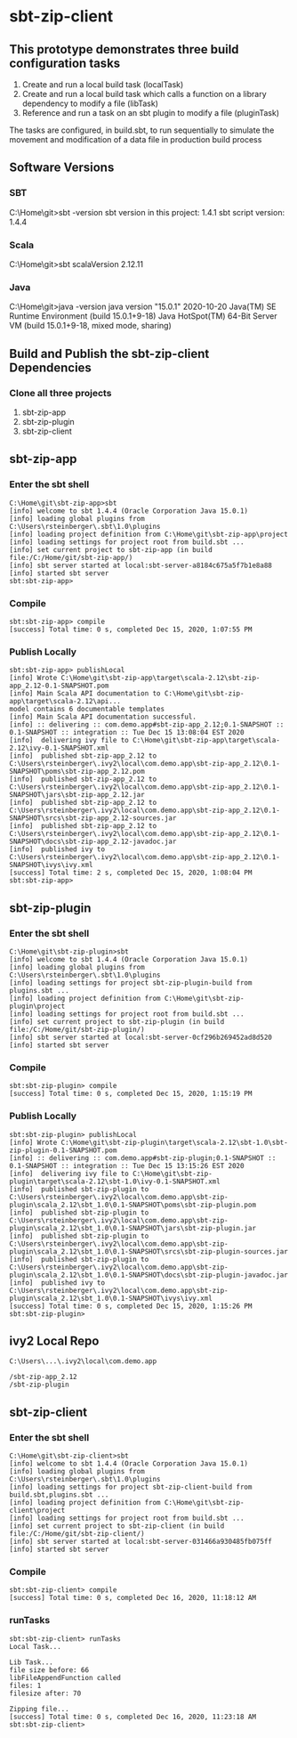 # sbt-zip-client

## This prototype demonstrates three build configuration tasks

1. Create and run a local build task (localTask)
2. Create and run a local build task which calls a function on a library dependency to modify a file (libTask)
3. Reference and run a task on an sbt plugin to modify a file (pluginTask)

The tasks are configured, in build.sbt, to run sequentially to simulate the movement and modification of a data file in production build process

##  Software Versions

### SBT

C:\Home\git>sbt -version
sbt version in this project: 1.4.1
sbt script version: 1.4.4

### Scala

C:\Home\git>sbt scalaVersion
2.12.11

### Java

C:\Home\git>java -version
java version "15.0.1" 2020-10-20
Java(TM) SE Runtime Environment (build 15.0.1+9-18)
Java HotSpot(TM) 64-Bit Server VM (build 15.0.1+9-18, mixed mode, sharing)

## Build and Publish the sbt-zip-client Dependencies

### Clone all three projects

1. sbt-zip-app
2. sbt-zip-plugin
3. sbt-zip-client

## sbt-zip-app

### Enter the sbt shell

```
C:\Home\git\sbt-zip-app>sbt
[info] welcome to sbt 1.4.4 (Oracle Corporation Java 15.0.1)
[info] loading global plugins from C:\Users\rsteinberger\.sbt\1.0\plugins
[info] loading project definition from C:\Home\git\sbt-zip-app\project
[info] loading settings for project root from build.sbt ...
[info] set current project to sbt-zip-app (in build file:/C:/Home/git/sbt-zip-app/)
[info] sbt server started at local:sbt-server-a8184c675a5f7b1e8a88
[info] started sbt server
sbt:sbt-zip-app>
```

### Compile

```
sbt:sbt-zip-app> compile
[success] Total time: 0 s, completed Dec 15, 2020, 1:07:55 PM
```

### Publish Locally

```
sbt:sbt-zip-app> publishLocal
[info] Wrote C:\Home\git\sbt-zip-app\target\scala-2.12\sbt-zip-app_2.12-0.1-SNAPSHOT.pom
[info] Main Scala API documentation to C:\Home\git\sbt-zip-app\target\scala-2.12\api...
model contains 6 documentable templates
[info] Main Scala API documentation successful.
[info] :: delivering :: com.demo.app#sbt-zip-app_2.12;0.1-SNAPSHOT :: 0.1-SNAPSHOT :: integration :: Tue Dec 15 13:08:04 EST 2020
[info]  delivering ivy file to C:\Home\git\sbt-zip-app\target\scala-2.12\ivy-0.1-SNAPSHOT.xml
[info]  published sbt-zip-app_2.12 to C:\Users\rsteinberger\.ivy2\local\com.demo.app\sbt-zip-app_2.12\0.1-SNAPSHOT\poms\sbt-zip-app_2.12.pom
[info]  published sbt-zip-app_2.12 to C:\Users\rsteinberger\.ivy2\local\com.demo.app\sbt-zip-app_2.12\0.1-SNAPSHOT\jars\sbt-zip-app_2.12.jar
[info]  published sbt-zip-app_2.12 to C:\Users\rsteinberger\.ivy2\local\com.demo.app\sbt-zip-app_2.12\0.1-SNAPSHOT\srcs\sbt-zip-app_2.12-sources.jar
[info]  published sbt-zip-app_2.12 to C:\Users\rsteinberger\.ivy2\local\com.demo.app\sbt-zip-app_2.12\0.1-SNAPSHOT\docs\sbt-zip-app_2.12-javadoc.jar
[info]  published ivy to C:\Users\rsteinberger\.ivy2\local\com.demo.app\sbt-zip-app_2.12\0.1-SNAPSHOT\ivys\ivy.xml
[success] Total time: 2 s, completed Dec 15, 2020, 1:08:04 PM
sbt:sbt-zip-app>
```

## sbt-zip-plugin

### Enter the sbt shell

```
C:\Home\git\sbt-zip-plugin>sbt
[info] welcome to sbt 1.4.4 (Oracle Corporation Java 15.0.1)
[info] loading global plugins from C:\Users\rsteinberger\.sbt\1.0\plugins
[info] loading settings for project sbt-zip-plugin-build from plugins.sbt ...
[info] loading project definition from C:\Home\git\sbt-zip-plugin\project
[info] loading settings for project root from build.sbt ...
[info] set current project to sbt-zip-plugin (in build file:/C:/Home/git/sbt-zip-plugin/)
[info] sbt server started at local:sbt-server-0cf296b269452ad8d520
[info] started sbt server
```

### Compile

```
sbt:sbt-zip-plugin> compile
[success] Total time: 0 s, completed Dec 15, 2020, 1:15:19 PM
```

### Publish Locally

```
sbt:sbt-zip-plugin> publishLocal
[info] Wrote C:\Home\git\sbt-zip-plugin\target\scala-2.12\sbt-1.0\sbt-zip-plugin-0.1-SNAPSHOT.pom
[info] :: delivering :: com.demo.app#sbt-zip-plugin;0.1-SNAPSHOT :: 0.1-SNAPSHOT :: integration :: Tue Dec 15 13:15:26 EST 2020
[info]  delivering ivy file to C:\Home\git\sbt-zip-plugin\target\scala-2.12\sbt-1.0\ivy-0.1-SNAPSHOT.xml
[info]  published sbt-zip-plugin to C:\Users\rsteinberger\.ivy2\local\com.demo.app\sbt-zip-plugin\scala_2.12\sbt_1.0\0.1-SNAPSHOT\poms\sbt-zip-plugin.pom
[info]  published sbt-zip-plugin to C:\Users\rsteinberger\.ivy2\local\com.demo.app\sbt-zip-plugin\scala_2.12\sbt_1.0\0.1-SNAPSHOT\jars\sbt-zip-plugin.jar
[info]  published sbt-zip-plugin to C:\Users\rsteinberger\.ivy2\local\com.demo.app\sbt-zip-plugin\scala_2.12\sbt_1.0\0.1-SNAPSHOT\srcs\sbt-zip-plugin-sources.jar
[info]  published sbt-zip-plugin to C:\Users\rsteinberger\.ivy2\local\com.demo.app\sbt-zip-plugin\scala_2.12\sbt_1.0\0.1-SNAPSHOT\docs\sbt-zip-plugin-javadoc.jar
[info]  published ivy to C:\Users\rsteinberger\.ivy2\local\com.demo.app\sbt-zip-plugin\scala_2.12\sbt_1.0\0.1-SNAPSHOT\ivys\ivy.xml
[success] Total time: 0 s, completed Dec 15, 2020, 1:15:26 PM
sbt:sbt-zip-plugin>
```

## ivy2 Local Repo

```
C:\Users\...\.ivy2\local\com.demo.app

/sbt-zip-app_2.12
/sbt-zip-plugin
```

## sbt-zip-client

### Enter the sbt shell

```
C:\Home\git\sbt-zip-client>sbt
[info] welcome to sbt 1.4.4 (Oracle Corporation Java 15.0.1)
[info] loading global plugins from C:\Users\rsteinberger\.sbt\1.0\plugins
[info] loading settings for project sbt-zip-client-build from build.sbt,plugins.sbt ...
[info] loading project definition from C:\Home\git\sbt-zip-client\project
[info] loading settings for project root from build.sbt ...
[info] set current project to sbt-zip-client (in build file:/C:/Home/git/sbt-zip-client/)
[info] sbt server started at local:sbt-server-031466a930485fb075ff
[info] started sbt server
```

### Compile

```
sbt:sbt-zip-client> compile
[success] Total time: 0 s, completed Dec 16, 2020, 11:18:12 AM
```

### runTasks

```
sbt:sbt-zip-client> runTasks
Local Task...

Lib Task...
file size before: 66
libFileAppendFunction called
files: 1
filesize after: 70

Zipping file...
[success] Total time: 0 s, completed Dec 16, 2020, 11:23:18 AM
sbt:sbt-zip-client>
```



